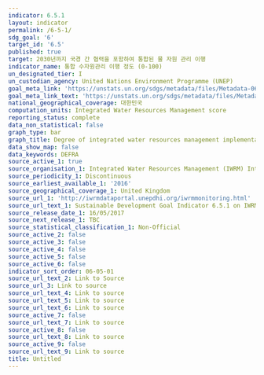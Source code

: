 ```yaml
---
indicator: 6.5.1
layout: indicator
permalink: /6-5-1/
sdg_goal: '6'
target_id: '6.5'
published: true
target: 2030년까지 국경 간 협력을 포함하여 통합된 물 자원 관리 이행
indicator_name: 통합 수자원관리 이행 정도 (0-100)
un_designated_tier: I
un_custodian_agency: United Nations Environment Programme (UNEP)
goal_meta_link: 'https://unstats.un.org/sdgs/metadata/files/Metadata-06-05-01.pdf'
goal_meta_link_text: 'https://unstats.un.org/sdgs/metadata/files/Metadata-06-05-01.pdf'
national_geographical_coverage: 대한민국
computation_units: Integrated Water Resources Management score
reporting_status: complete
data_non_statistical: false
graph_type: bar
graph_title: Degree of integrated water resources management implementation (%)
data_show_map: false
data_keywords: DEFRA
source_active_1: true
source_organisation_1: Integrated Water Resources Management (IWRM) International
source_periodicity_1: Discontinuous
source_earliest_available_1: '2016'
source_geographical_coverage_1: United Kingdom
source_url_1: 'http://iwrmdataportal.unepdhi.org/iwrmmonitoring.html'
source_url_text_1: Sustainable Development Goal Indicator 6.5.1 on IWRM
source_release_date_1: 16/05/2017
source_next_release_1: TBC
source_statistical_classification_1: Non-Official
source_active_2: false
source_active_3: false
source_active_4: false
source_active_5: false
source_active_6: false
indicator_sort_order: 06-05-01
source_url_text_2: Link to Source
source_url_3: Link to source
source_url_text_4: Link to source
source_url_text_5: Link to source
source_url_text_6: Link to source
source_active_7: false
source_url_text_7: Link to source
source_active_8: false
source_url_text_8: Link to source
source_active_9: false
source_url_text_9: Link to source
title: Untitled
---
```

